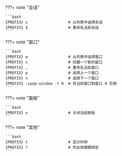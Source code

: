 ???+ note "会话"

    ```bash
    {PREFIX} s                  # 从列表中选择会话
    {PREFIX} $                  # 重命名当前会话
    ```

???+ note "窗口"

    ```bash
    {PREFIX} w                  # 从列表中选择窗口
    {PREFIX} c                  # 创建一个新的窗口
    {PREFIX} ,                  # 重命名当前窗口
    {PREFIX} p                  # 选择上一个窗口
    {PREFIX} n                  # 选择下一个窗口
    {PREFIX} :swap-window -t 0  # 将当前窗口和窗口 0 交换
    ```

???+ note "面板"

    ```bash
    {PREFIX} x                  # 关闭当前面板
    ```

???+ note "其他"

    ```bash
    {PREFIX} t                  # 显示时钟
    {PREFIX} ?                  # 列出快捷键绑定
    ```
